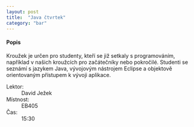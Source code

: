 ```yaml
---
layout: post
title:  "Java čtvrtek"
category: "bar"
--- 
```


#### Popis

Kroužek je určen pro studenty, kteří se již setkaly s programováním, například v našich kroužcích pro začátečníky nebo pokročilé. Studenti se seznámí s jazykem Java, vývojovým nástrojem Eclipse a objektově orientovaným přístupem k vývoji aplikace.

<dl>
<dt>Lektor:</dt><dd>David Ježek</dd>
<dt>Místnost:</dt><dd>EB405</dd>
<dt>Čas:</dd><dd>15:30</dd>
</dl>






